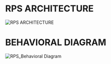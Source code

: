 # RPS ARCHITECTURE

![RPS ARCHITECTURE](https://user-images.githubusercontent.com/60956504/152668376-89148027-785f-471a-9a38-4c87c500dbc3.png)


# BEHAVIORAL DIAGRAM

![RPS_Behavioral Diagram](https://user-images.githubusercontent.com/60956504/152668407-2afbcbbc-ab9c-43e4-9962-761379e51477.png)
